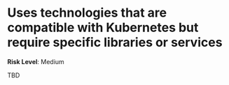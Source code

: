 # Uses technologies that are compatible with Kubernetes but require specific libraries or services 

**Risk Level**: Medium

TBD
